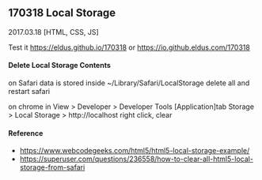 ## 170318 Local Storage
2017.03.18 [HTML, CSS, JS]

Test it https://eldus.github.io/170318 or https://io.github.eldus.com/170318

#### Delete Local Storage Contents

on Safari data is stored inside ~/Library/Safari/LocalStorage
delete all and restart safari

on chrome
in View > Developer > Developer Tools [Application]tab
Storage > Local Storage > http://localhost
right click, clear

#### Reference
* https://www.webcodegeeks.com/html5/html5-local-storage-example/
* https://superuser.com/questions/236558/how-to-clear-all-html5-local-storage-from-safari
